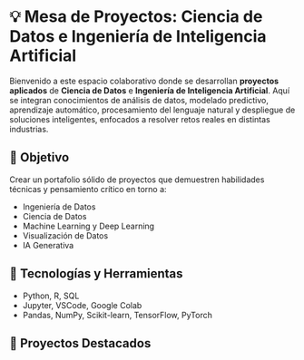 # 💡 Mesa de Proyectos: Ciencia de Datos e Ingeniería de Inteligencia Artificial

Bienvenido a este espacio colaborativo donde se desarrollan **proyectos aplicados** de **Ciencia de Datos** e **Ingeniería de Inteligencia Artificial**. Aquí se integran conocimientos de análisis de datos, modelado predictivo, aprendizaje automático, procesamiento del lenguaje natural y despliegue de soluciones inteligentes, enfocados a resolver retos reales en distintas industrias.

## 🎯 Objetivo

Crear un portafolio sólido de proyectos que demuestren habilidades técnicas y pensamiento crítico en torno a:

- Ingeniería de Datos
- Ciencia de Datos
- Machine Learning y Deep Learning
- Visualización de Datos
- IA Generativa

## 🧠 Tecnologías y Herramientas

- Python, R, SQL
- Jupyter, VSCode, Google Colab
- Pandas, NumPy, Scikit-learn, TensorFlow, PyTorch

## 🧪 Proyectos Destacados
